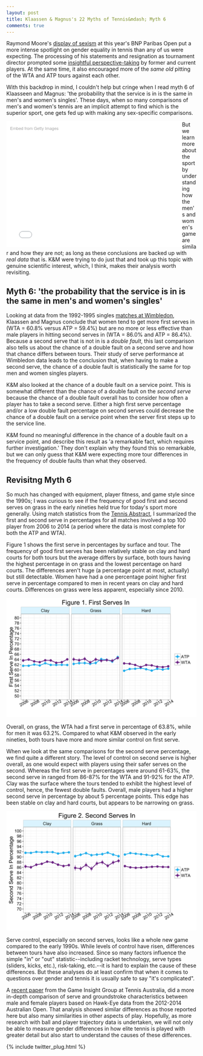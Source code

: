 ```yaml
---
layout: post
title: Klaassen & Magnus's 22 Myths of Tennis&mdash; Myth 6
comments: true
---
```



Raymond Moore's [display of sexism](http://www.espn.com.au/tennis/story/_/id/15039381/indian-wells-ceo-raymond-moore-resigns-remarks-drew-outrage) at this year's BNP Paribas Open put a more intense spotlight on gender equality in tennis than any of us were expecting. The processing of his statements and resignation as tournament director prompted some [insightful perspective-taking](http://nochallengesremaining.podbean.com/e/episode-148-forehands-and-backhands-sorta/) by former and current players. At the same time, it also encouraged more of the _same old_ pitting of the WTA and ATP tours against each other. 

With this backdrop in mind, I couldn't help but cringe when I read myth 6 of Klaasseen and Magnus: 'the probability that the service is in is the same in men's and women's singles'. These days, when so many comparisons of men's and women's tennis are an implicit attempt to find which is the superior sport, one gets fed up with making any sex-specific comparisons.  

<div class="getty embed image" style="background-color:#fff;display:inline-block;font-family:'Helvetica Neue',Helvetica,Arial,sans-serif;color:#a7a7a7;font-size:11px;width:100%;max-width:445px;float:left;padding:2%;"><div style="padding:0;margin:0;text-align:left;"><a href="http://www.gettyimages.com/detail/517136754" target="_blank" style="color:#a7a7a7;text-decoration:none;font-weight:normal !important;border:none;display:inline-block;">Embed from Getty Images</a></div><div style="overflow:hidden;position:relative;height:0;padding:66.666667% 0 0 0;width:100%;"><iframe src="//embed.gettyimages.com/embed/517136754?et=Q3EpSMNQQ3N5rvjkChpPsg&viewMoreLink=on&sig=sNEkgX75CcF-ie6aNwBVegofkF6LFN8jYT-5I63ThGE=&caption=true" width="445" height="297" scrolling="no" frameborder="0" style="display:inline-block;position:absolute;top:0;left:0;width:100%;height:100%;margin:0;"></iframe></div><p style="margin:0;"></p></div>

But we learn more about the sport by understanding how the men's and women's game are similar and how they are not; as long as these conclusions are backed up with _real data_ that is. K&M were trying to do just that and took up this topic with genuine scientific interest, which, I think, makes their analysis worth revisiting.

## Myth 6: 'the probability that the service is in is the same in men's and women's singles'

Looking at data from the 1992-1995 singles [matches at Wimbledon](https://global.oup.com/academic/product/analyzing-wimbledon-9780199355952?cc=us&lang=en&#), Klaassen and Magnus conclude that women tend to get more first serves in (WTA = 60.8% versus ATP = 59.4%) but are no more or less effective than male players in hitting second serves in (WTA = 86.0% and ATP = 86.4%). Because a second serve that is not in is a _double fault_, this last comparison also tells us about the chance of a double fault on a second serve and how that chance differs between tours. Their study of serve performance at Wimbledon data leads to the conclusion that, when having to make a second serve, the chance of a double fault is statistically the same for top men and women singles players. 

K&M also looked at the chance of a double fault on a service point. This is somewhat different than the chance of a double fault on the _second serve_ because the chance of a double fault overall has to consider how often a player has to take a second serve. Either a high first serve percentage and/or a low double fault percentage on second serves could decrease the chance of a double fault on a service point when the server first steps up to the service line. 

K&M found no meaningful difference in the chance of a double fault on a service point, and describe this result as 'a remarkable fact, which requires further investigation.' They don't explain why they found this so remarkable, but we can only guess that K&M were expecting more tour differences in the frequency of double faults than what they observed.

## Revisitng Myth 6

So much has changed with equipment, player fitness, and game style since the 1990s; I was curious to see if the frequency of good first and second serves on grass in the early nineties held true for today's sport more generally. Using match statistics from the [Tennis Abstract](http://www.tennisabstract.com), I summarized the first and second serve in percentages for all matches involved a top 100 player from 2006 to 2014 (a period where the data is most complete for both the ATP and WTA).

Figure 1 shows the first serve in percentages by surface and tour. The frequency of good first serves has been relatively stable on clay and hard courts for both tours but the average differs by surface, both tours having the highest percentage in on grass and the lowest percentage on hard courts. The differences aren't huge (a percentage point at most, actually) but still detectable. Women have had a one percentage point higher first serve in percentage compared to men in recent years on clay and hard courts. Differences on grass were less apparent, especially since 2010. 

<img src="/assets/myth6_fig1.png" />

Overall, on grass, the WTA had a first serve in percentage of 63.8%, while for men it was 63.2%. Compared to what K&M observed in the early nineties, both tours have more and more similar control on first serve. 

When we look at the same comparisons for the second serve percentage, we find quite a different story. The level of control on second serve is higher overall, as one would expect with players using their safer serves on the second. Whereas the first serve in percentages were around 61-63%, the second serve in ranged from 86-87% for the WTA and 91-92% for the ATP. Clay was the surface where the tours tended to exhibit the highest level of control, hence, the fewest double faults. Overall, male players had a higher second serve in percentage by about 5 percentage points. This edge has been stable on clay and hard courts, but appears to be narrowing on grass.

<img src="/assets/myth6_fig2.png" />

Serve control, especially on second serves, looks like a whole new game compared to the early 1990s. While levels of control have risen, differences between tours have also increased. Since so many factors influence the simple "in" or "out" statistic--including racket technology, serve types (sliders, kicks, etc.), risk-taking, etc.--it is hard to explain the cause of these differences. But these analyses do at least confirm that when it comes to questions over gender and tennis it is usually safe to say "it's complicated". 

A [recent paper](http://www.tandfonline.com/doi/abs/10.1080/02640414.2016.1139161) from the Game Insight Group at Tennis Australia, did a more in-depth comparison of serve and groundstroke characteristics between male and female players based on Hawk-Eye data from the 2012-2014 Australian Open. That analysis showed similar differences as those reported here but also many similarities in other aspects of play. Hopefully, as more research with ball and player trajectory data is undertaken, we will not only be able to measure gender differences in how elite tennis is played with greater detail but also start to understand the causes of these differences.


{% include twitter_plug.html %}
